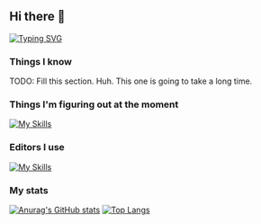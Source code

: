 ## Hi there 👋
[![Typing SVG](https://readme-typing-svg.herokuapp.com?font=Fira+Code&pause=1000&color=24F733&random=false&width=435&lines=Welcome+to+my+profile)](https://git.io/typing-svg)

### Things I know
 TODO: Fill this section. Huh. This one is going to take a long time.

### Things I'm figuring out at the moment
[![My Skills](https://skillicons.dev/icons?i=c,java,gradle,cmake,rust&perline=3)](https://skillicons.dev)
### Editors I use
[![My Skills](https://skillicons.dev/icons?i=neovim,vscode&perline=3)](https://skillicons.dev)
### My stats
[![Anurag's GitHub stats](https://github-readme-stats.vercel.app/api?username=dza205&show_icons=true&theme=dark)](https://github.com/dza205/github-readme-stats) [![Top Langs](https://github-readme-stats.vercel.app/api/top-langs/?username=dza205&theme=dark)](https://github.com/dza205/github-readme-stats)

<!--
**dza205/dza205** is a ✨ _special_ ✨ repository because its `README.md` (this file) appears on your GitHub profile.

Here are some ideas to get you started:

- 🔭 I’m currently working on ...
- 🌱 I’m currently learning ...
- 👯 I’m looking to collaborate on ...
- 🤔 I’m looking for help with ...
- 💬 Ask me about ...
- 📫 How to reach me: ...
- 😄 Pronouns: ...
- ⚡ Fun fact: ...
-->

